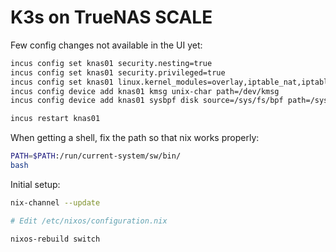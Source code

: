 # K3s on TrueNAS SCALE

Few config changes not available in the UI yet:

```sh
incus config set knas01 security.nesting=true
incus config set knas01 security.privileged=true
incus config set knas01 linux.kernel_modules=overlay,iptable_nat,iptable_mangle,iptable_raw,iptable_filter,ip6_tables,ip6table_mangle,ip6table_raw,ip6table_filter,xt_socket
incus config device add knas01 kmsg unix-char path=/dev/kmsg
incus config device add knas01 sysbpf disk source=/sys/fs/bpf path=/sys/fs/bpf

incus restart knas01
```

When getting a shell, fix the path so that nix works properly:

```sh
PATH=$PATH:/run/current-system/sw/bin/
bash
```

Initial setup:

```sh
nix-channel --update

# Edit /etc/nixos/configuration.nix

nixos-rebuild switch
```
